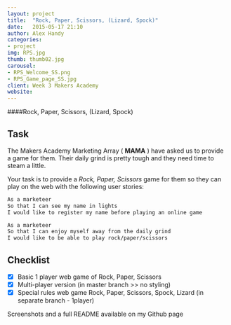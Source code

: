 ```yaml
---
layout: project
title:  "Rock, Paper, Scissors, (Lizard, Spock)"
date:   2015-05-17 21:10
author: Alex Handy
categories:
- project
img: RPS.jpg
thumb: thumb02.jpg
carousel:
- RPS_Welcome_SS.png
- RPS_Game_page_SS.jpg
client: Week 3 Makers Academy
website:
---
```

####Rock, Paper, Scissors, (Lizard, Spock)

Task
----

The Makers Academy Marketing Array ( **MAMA** ) have asked us to provide a game for them. Their daily grind is pretty tough and they need time to steam a little.

Your task is to provide a _Rock, Paper, Scissors_ game for them so they can play on the web with the following user stories:

```sh
As a marketeer
So that I can see my name in lights
I would like to register my name before playing an online game

As a marketeer
So that I can enjoy myself away from the daily grind
I would like to be able to play rock/paper/scissors
```

Checklist
----

- [x] Basic 1 player web game of Rock, Paper, Scissors
- [x] Multi-player version (in master branch >> no styling)
- [x] Special rules web game Rock, Paper, Scissors, Spock, Lizard (in separate branch - 1player)

Screenshots and a full README available on my Github page


